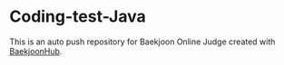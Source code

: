 # Coding-test-Java
This is an auto push repository for Baekjoon Online Judge created with [BaekjoonHub](https://github.com/BaekjoonHub/BaekjoonHub).
